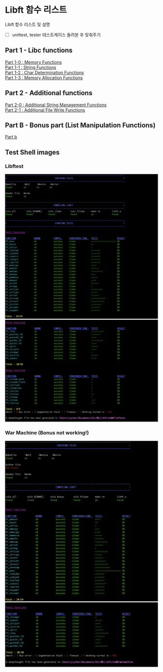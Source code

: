 # Libft 함수 리스트
Libft 함수 리스트 및 설명  
- [ ] unittest, tester 테스트케이스 돌려본 후 맞춰주기

## Part 1 - Libc functions
[Part 1-0 : Memory Functions](mds/part1-0.md)  
[Part 1-1 : String Functions](mds/part1-1.md)  
[Part 1-2 : Char Determination Functions](mds/part1-2.md)  
[Part 1-3 : Memory Allocation Functions](mds/part1-3.md)  

## Part 2 - Additional functions
[Part 2-0 : Additional String Management Functions](mds/part2-0.md)  
[Part 2-1 : Additional File Write Functions](mds/part2-1.md)  

## Part B - Bonus part (List Manipulation Functions)
[Part b](mds/partb.md)

## Test Shell images
### Libftest
![libftest_0](imgs/libftest_0.png)
![libftest_1](imgs/libftest_1.png)

### War Machine (Bonus not working!)
![warmachine_0](imgs/warmachine_0.png)
![warmachine_1](imgs/warmachine_1.png)